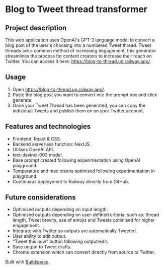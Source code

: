 # Blog to Tweet thread transformer

## Project description

This web application uses OpenAI's GPT-3 language model to convert a blog post of the user's choosing into a numbered Tweet thread. Tweet threads are a common method of increasing engagement, this generator streamlines the process for content creators to increase their reach on Twitter. You can access it here: https://blog-to-thread.up.railway.app/.

## Usage

1. Open https://blog-to-thread.up.railway.app/.
2. Paste the blog post you want to convert into the prompt box and click generate.
3. Once your Tweet Thread has been generated, you can copy the individual Tweets and publish them on on your Twitter account.

## Features and technologies

- Frontend: React & CSS.
- Backend serverless function: NextJS.
- Utilises OpenAI API.
- text-davinci-003 model.
- Base prompt created following experimentation using OpenAI playground.
- Temperature and max tokens optimised following experimentation in playground.
- Continuous deployment to Railway directly from GitHub.

## Future considerations

- Optimised outputs depending on input length.
- Optimised outputs depending on user-defined criteria, such as: thread length, Tweet brevity, use of emojis and Tweets optimised for higher engagement.
- Integrate with Twitter so outputs are automatically Tweeted.
- User ability to edit output.
- "Tweet this now" button following output/edit.
- Save output to Tweet drafts.
- Chrome extension which can convert directly from source to Twitter.

Built with [Buildspace](https://buildspace.so).
